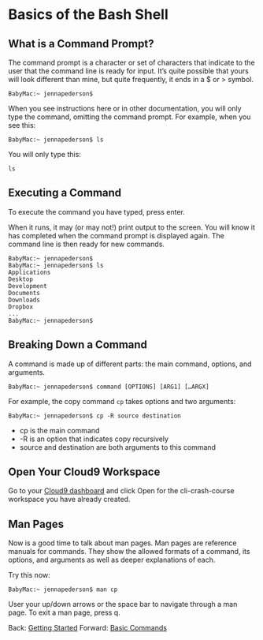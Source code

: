 # Basics of the Bash Shell

## What is a Command Prompt?

The command prompt is a character or set of characters that indicate to the user that the command line is ready for input. It’s quite possible that yours will look different than mine, but quite frequently, it ends in a $ or > symbol.

```
BabyMac:~ jennapederson$
```

When you see instructions here or in other documentation, you will only type the command, omitting the command prompt. For example, when you see this:

```
BabyMac:~ jennapederson$ ls
```

You will only type this:
```
ls
```

## Executing a Command

To execute the command you have typed, press enter.

When it runs, it may (or may not!) print output to the screen. You will know it has completed when the command prompt is displayed again. The command line is then ready for new commands.

```
BabyMac:~ jennapederson$
BabyMac:~ jennapederson$ ls
Applications
Desktop
Development
Documents
Downloads
Dropbox
...
BabyMac:~ jennapederson$
```

## Breaking Down a Command

A command is made up of different parts: the main command, options, and arguments.

```
BabyMac:~ jennapederson$ command [OPTIONS] [ARG1] […ARGX]
```

For example, the copy command `cp` takes options and two arguments:

```
BabyMac:~ jennapederson$ cp -R source destination
```
- cp is the main command
- -R is an option that indicates copy recursively
- source and destination are both arguments to this command

## Open Your Cloud9 Workspace

Go to your [Cloud9 dashboard](https://c9.io/dashboard.html) and click Open for the cli-crash-course workspace you have already created.

## Man Pages

Now is a good time to talk about man pages. Man pages are reference manuals for commands. They show the allowed formats of a command, its options, and arguments as well as deeper explanations of each.

Try this now:

```
BabyMac:~ jennapederson$ man cp
```

User your up/down arrows or the space bar to navigate through a man page. To exit a man page, press q.

Back: [Getting Started](02_getting_started.md)
Forward: [Basic Commands](04_basic_commands.md)
